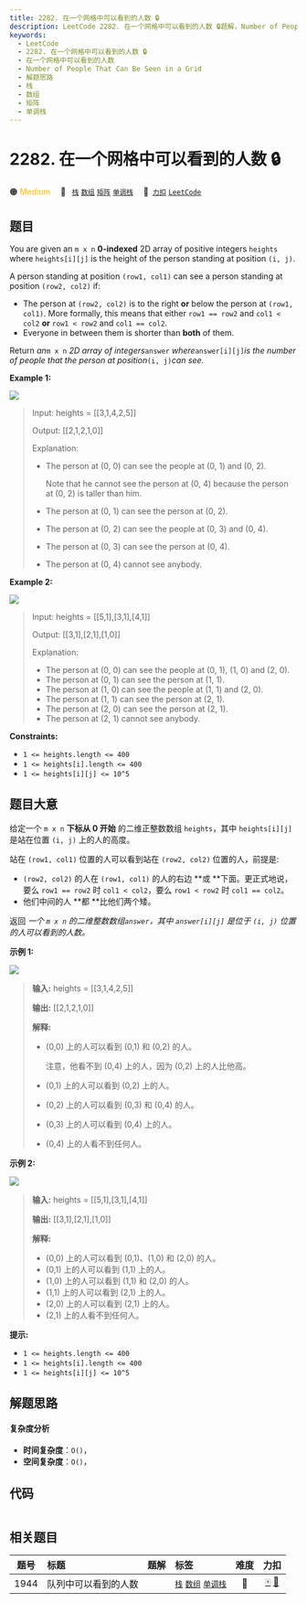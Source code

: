 ```yaml
---
title: 2282. 在一个网格中可以看到的人数 🔒
description: LeetCode 2282. 在一个网格中可以看到的人数 🔒题解，Number of People That Can Be Seen in a Grid，包含解题思路、复杂度分析以及完整的 JavaScript 代码实现。
keywords:
  - LeetCode
  - 2282. 在一个网格中可以看到的人数 🔒
  - 在一个网格中可以看到的人数
  - Number of People That Can Be Seen in a Grid
  - 解题思路
  - 栈
  - 数组
  - 矩阵
  - 单调栈
---
```


# 2282. 在一个网格中可以看到的人数 🔒

🟠 <font color=#ffb800>Medium</font>&emsp; 🔖&ensp; [`栈`](/tag/stack.md) [`数组`](/tag/array.md) [`矩阵`](/tag/matrix.md) [`单调栈`](/tag/monotonic-stack.md)&emsp; 🔗&ensp;[`力扣`](https://leetcode.cn/problems/number-of-people-that-can-be-seen-in-a-grid) [`LeetCode`](https://leetcode.com/problems/number-of-people-that-can-be-seen-in-a-grid)

## 题目

You are given an `m x n` **0-indexed** 2D array of positive integers `heights`
where `heights[i][j]` is the height of the person standing at position `(i,
j)`.

A person standing at position `(row1, col1)` can see a person standing at
position `(row2, col2)` if:

  * The person at `(row2, col2)` is to the right **or** below the person at `(row1, col1)`. More formally, this means that either `row1 == row2` and `col1 < col2` **or** `row1 < row2` and `col1 == col2`.
  * Everyone in between them is shorter than **both** of them.

Return _an_`m x n` _2D array of integers_`answer` _where_`answer[i][j]`_is the
number of people that the person at position_`(i, j)`_can see._



**Example 1:**

![](https://fastly.jsdelivr.net/gh/doocs/leetcode@main/solution/2200-2299/2282.Number%20of%20People%20That%20Can%20Be%20Seen%20in%20a%20Grid/images/image-20220524180458-1.png)

> Input: heights = [[3,1,4,2,5]]
> 
> Output: [[2,1,2,1,0]]
> 
> Explanation:
> - The person at (0, 0) can see the people at (0, 1) and (0, 2).
> 
>   Note that he cannot see the person at (0, 4) because the person at (0, 2) is taller than him.
> - The person at (0, 1) can see the person at (0, 2).
> - The person at (0, 2) can see the people at (0, 3) and (0, 4).
> - The person at (0, 3) can see the person at (0, 4).
> - The person at (0, 4) cannot see anybody.

**Example 2:**

![](https://fastly.jsdelivr.net/gh/doocs/leetcode@main/solution/2200-2299/2282.Number%20of%20People%20That%20Can%20Be%20Seen%20in%20a%20Grid/images/image-20220523113533-2.png)

> Input: heights = [[5,1],[3,1],[4,1]]
> 
> Output: [[3,1],[2,1],[1,0]]
> 
> Explanation:
> - The person at (0, 0) can see the people at (0, 1), (1, 0) and (2, 0).
> - The person at (0, 1) can see the person at (1, 1).
> - The person at (1, 0) can see the people at (1, 1) and (2, 0).
> - The person at (1, 1) can see the person at (2, 1).
> - The person at (2, 0) can see the person at (2, 1).
> - The person at (2, 1) cannot see anybody.

**Constraints:**

  * `1 <= heights.length <= 400`
  * `1 <= heights[i].length <= 400`
  * `1 <= heights[i][j] <= 10^5`


## 题目大意

给定一个 `m x n` **下标从 0 开始** 的二维正整数数组 `heights`，其中 `heights[i][j]` 是站在位置 `(i, j)`
上的人的高度。

站在 `(row1, col1)` 位置的人可以看到站在 `(row2, col2)` 位置的人，前提是:

  * `(row2, col2)` 的人在 `(row1, col1)` 的人的右边 **或  **下面。更正式地说，要么 `row1 == row2` 时 `col1 < col2`，要么 `row1 < row2` 时 `col1 == col2`。
  * 他们中间的人 **都  **比他们两个矮。

返回 _一个  `m x n` 的二维整数数组`answer`，其中 `answer[i][j]` 是位于 `(i, j)` 位置的人可以看到的人数。_



**示例 1:**

![](https://fastly.jsdelivr.net/gh/doocs/leetcode@main/solution/2200-2299/2282.Number%20of%20People%20That%20Can%20Be%20Seen%20in%20a%20Grid/images/image-20220524180458-1.png)

> 
> 
> 
> 
> 
> **输入:** heights = [[3,1,4,2,5]]
> 
> **输出:** [[2,1,2,1,0]]
> 
> **解释:**
> - (0,0) 上的人可以看到 (0,1) 和 (0,2) 的人。
> 
>   注意，他看不到 (0,4) 上的人，因为 (0,2) 上的人比他高。
> - (0,1) 上的人可以看到 (0,2) 上的人。
> - (0,2) 上的人可以看到 (0,3) 和 (0,4) 的人。
> - (0,3) 上的人可以看到 (0,4) 上的人。
> - (0,4) 上的人看不到任何人。

**示例 2:**

![](https://fastly.jsdelivr.net/gh/doocs/leetcode@main/solution/2200-2299/2282.Number%20of%20People%20That%20Can%20Be%20Seen%20in%20a%20Grid/images/image-20220523113533-2.png)

> 
> 
> 
> 
> 
> **输入:** heights = [[5,1],[3,1],[4,1]]
> 
> **输出:** [[3,1],[2,1],[1,0]]
> 
> **解释:**
> - (0,0) 上的人可以看到 (0,1)、(1,0) 和 (2,0) 的人。
> - (0,1) 上的人可以看到 (1,1) 上的人。
> - (1,0) 上的人可以看到 (1,1) 和 (2,0) 的人。
> - (1,1) 上的人可以看到 (2,1) 上的人。
> - (2,0) 上的人可以看到 (2,1) 上的人。
> - (2,1) 上的人看不到任何人。



**提示:**

  * `1 <= heights.length <= 400`
  * `1 <= heights[i].length <= 400`
  * `1 <= heights[i][j] <= 10^5`


## 解题思路

#### 复杂度分析

- **时间复杂度**：`O()`，
- **空间复杂度**：`O()`，

## 代码

```javascript

```

## 相关题目

<!-- prettier-ignore -->
| 题号 | 标题 | 题解 | 标签 | 难度 | 力扣 |
| :------: | :------ | :------: | :------ | :------: | :------: |
| 1944 | 队列中可以看到的人数 |  |  [`栈`](/tag/stack.md) [`数组`](/tag/array.md) [`单调栈`](/tag/monotonic-stack.md) | 🔴 | [🀄️](https://leetcode.cn/problems/number-of-visible-people-in-a-queue) [🔗](https://leetcode.com/problems/number-of-visible-people-in-a-queue) |
